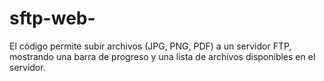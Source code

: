 # sftp-web-
El código permite subir archivos (JPG, PNG, PDF) a un servidor FTP, mostrando una barra de progreso y una lista de archivos disponibles en el servidor. 
